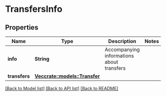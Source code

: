 # TransfersInfo

## Properties

Name | Type | Description | Notes
------------ | ------------- | ------------- | -------------
**info** | **String** | Accompanying informations about transfers | 
**transfers** | [**Vec<crate::models::Transfer>**](Transfer.md) |  | 

[[Back to Model list]](../README.md#documentation-for-models) [[Back to API list]](../README.md#documentation-for-api-endpoints) [[Back to README]](../README.md)


